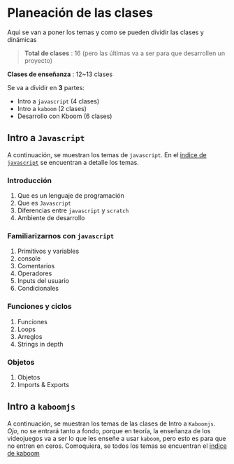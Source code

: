 # Planeación de las clases

Aqui se van a poner los temas y como se pueden dividir las clases y dinámicas

> **Total de clases** : 16 (pero las últimas va a ser para que desarrollen un proyecto)

**Clases de enseñanza** : 12~13 clases

Se va a dividir en **3** partes:

- Intro a `javascript` (4 clases)
- Intro a `kaboom` (2 clases)
- Desarrollo con Kboom (6 clases)

## Intro a `Javascript`

A continuación, se muestran los temas de `javascript`. En el [indice de `javascript`][indice_js] se encuentran a detalle los temas.

### Introducción

1. Que es un lenguaje de programación
2. Que es `Javascript`
3. Diferencias entre `javascript` y `scratch`
4. Ambiente de desarrollo

### Familiarizarnos con `javascript`

1. Primitivos y variables
1. console
1. Comentarios
1. Operadores
1. Inputs del usuario
1. Condicionales

### Funciones y ciclos

1. Funciones
1. Loops
1. Arreglos
1. Strings in depth

### Objetos

1. Objetos
1. Imports & Exports

## Intro a `kaboomjs`

A continuación, se muestran los temas de las clases de Intro a `Kaboomjs`. _Ojo_, no se entrará tanto a fondo, porque en teoría, la enseñanza de los videojuegos va a ser lo que les enseñe a usar `kaboom`, pero esto es para que no entren en ceros. Comoquiera, se todos los temas se encuentran el [indice de kaboom][indice_kaboom]

<!-- Definiciones para paths -->

[indice_js]: ..\TemarioJs\indice.md
[indice_kaboom]: ..\kaboomjs\indice.md
